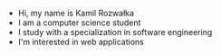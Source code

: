 - Hi, my name is Kamil Rozwałka
- I am a computer science student
- I study with a specialization in software engineering
- I'm interested in web applications
